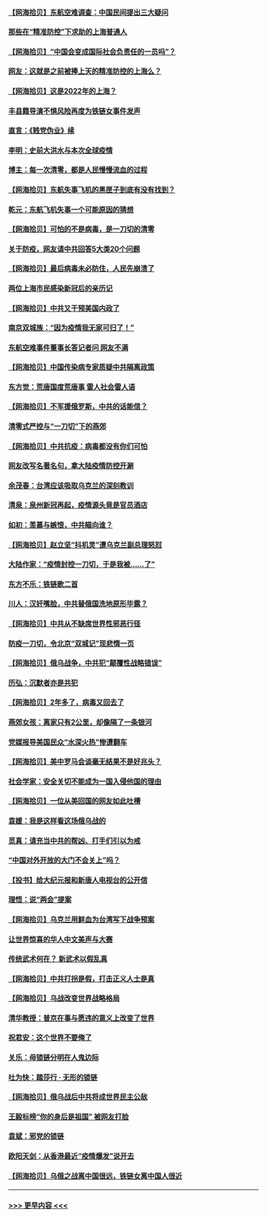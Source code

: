 #### [【网海拾贝】东航空难调查：中国民间提出三大疑问](../pages/nsc993/n13683137.md?t=03310802) 
#### [那些在“精准防控”下求助的上海普通人](../pages/nsc993/n13683088.md?t=03310802) 
#### [【网海拾贝】“中国会变成国际社会负责任的一员吗”？](../pages/nsc993/n13680707.md?t=03310802) 
#### [网友：这就是之前被捧上天的精准防控的上海么？](../pages/nsc993/n13680287.md?t=03310802) 
#### [【网海拾贝】这是2022年的上海？](../pages/nsc993/n13678253.md?t=03310802) 
#### [丰县籍导演不惧风险再度为铁链女事件发声](../pages/nsc993/n13678215.md?t=03310802) 
#### [直言：《贱党伪业》续](../pages/nsc993/n13678056.md?t=03310802) 
#### [李明：史前大洪水与本次全球疫情](../pages/nsc993/n13677332.md?t=03310802) 
#### [博主：每一次清零，都是人民慢慢流血的过程](../pages/nsc993/n13676078.md?t=03310802) 
#### [【网海拾贝】东航失事飞机的黑匣子到底有没有找到？](../pages/nsc993/n13676034.md?t=03310802) 
#### [乾元：东航飞机失事一个可能原因的猜想](../pages/nsc993/n13675834.md?t=03310802) 
#### [【网海拾贝】可怕的不是病毒，是一刀切的清零](../pages/nsc993/n13674403.md?t=03310802) 
#### [关于防疫，网友请中共回答5大类20个问题](../pages/nsc993/n13674318.md?t=03310802) 
#### [【网海拾贝】最后病毒未必防住，人民先崩溃了](../pages/nsc993/n13672307.md?t=03310802) 
#### [两位上海市民感染新冠后的亲历记](../pages/nsc993/n13672217.md?t=03310802) 
#### [【网海拾贝】中共又干预美国内政了](../pages/nsc993/n13669564.md?t=03310802) 
#### [南京双城族：“因为疫情我无家可归了！”](../pages/nsc993/n13669511.md?t=03310802) 
#### [东航空难事件董事长答记者问 网友不满](../pages/nsc993/n13669436.md?t=03310802) 
#### [【网海拾贝】中国传染病专家质疑中共隔离政策](../pages/nsc993/n13667190.md?t=03310802) 
#### [东方觉：荒唐国度荒唐事 雷人社会雷人语](../pages/nsc993/n13666926.md?t=03310802) 
#### [【网海拾贝】不军援俄罗斯，中共的话能信？](../pages/nsc993/n13664594.md?t=03310802) 
#### [清零式严控与“一刀切”下的燕郊](../pages/nsc993/n13664450.md?t=03310802) 
#### [【网海拾贝】中共抗疫：病毒都没有你们可怕](../pages/nsc993/n13662063.md?t=03310802) 
#### [网友改写名著名句，拿大陆疫情防控开涮](../pages/nsc993/n13661999.md?t=03310802) 
#### [余茂春：台湾应该吸取乌克兰的深刻教训](../pages/nsc993/n13661829.md?t=03310802) 
#### [清泉：泉州新冠再起，疫情源头竟是官员酒店](../pages/nsc993/n13660898.md?t=03310802) 
#### [如初：羡慕与嫉恨，中共瞄向谁？](../pages/nsc993/n13660773.md?t=03310802) 
#### [【网海拾贝】赵立坚“抖机灵”遭乌克兰副总理怒怼](../pages/nsc993/n13659660.md?t=03310802) 
#### [大陆作家：“疫情封控一刀切，于是我被……了”](../pages/nsc993/n13659323.md?t=03310802) 
#### [东方不乐：铁链歌二首](../pages/nsc993/n13659123.md?t=03310802) 
#### [川人：汉奸嘴脸，中共替俄国洗地原形毕露？](../pages/nsc993/n13657995.md?t=03310802) 
#### [【网海拾贝】中共从不缺席世界性邪恶行径](../pages/nsc993/n13657799.md?t=03310802) 
#### [防疫一刀切，令北京“双城记”现悲情一页](../pages/nsc993/n13657746.md?t=03310802) 
#### [【网海拾贝】俄乌战争，中共犯“颠覆性战略错误”](../pages/nsc993/n13655760.md?t=03310802) 
#### [历弘：沉默者亦是共犯](../pages/nsc993/n13652799.md?t=03310802) 
#### [【网海拾贝】2年多了，病毒又回去了](../pages/nsc993/n13652629.md?t=03310802) 
#### [燕郊女孩：离家只有2公里，却像隔了一条银河](../pages/nsc993/n13652450.md?t=03310802) 
#### [党媒报导美国民众“水深火热”惨遭翻车](../pages/nsc993/n13649966.md?t=03310802) 
#### [【网海拾贝】美中罗马会谈毫无结果不是好兆头？](../pages/nsc993/n13649860.md?t=03310802) 
#### [社会学家：安全关切不能成为一国入侵他国的理由](../pages/nsc993/n13649744.md?t=03310802) 
#### [【网海拾贝】一位从美回国的网友如此吐槽](../pages/nsc993/n13647381.md?t=03310802) 
#### [袁媛：我是这样看这场俄乌战的](../pages/nsc993/n13644892.md?t=03310802) 
#### [觅真：请充当中共的帮凶、打手们引以为戒](../pages/nsc993/n13644228.md?t=03310802) 
#### [“中国对外开放的大门不会关上”吗？](../pages/nsc993/n13644191.md?t=03310802) 
#### [【投书】给大纪元报和新唐人电视台的公开信](../pages/nsc993/n13644124.md?t=03310802) 
#### [理悟：说“两会”提案](../pages/nsc993/n13643927.md?t=03310802) 
#### [【网海拾贝】乌克兰用鲜血为台湾写下战争预案](../pages/nsc993/n13643578.md?t=03310802) 
#### [让世界惊喜的华人中文美声与大赛](../pages/nsc993/n13641647.md?t=03310802) 
#### [传统武术何在？ 新武术以假乱真](../pages/nsc993/n13641615.md?t=03310802) 
#### [【网海拾贝】中共打拐是假，打击正义人士是真](../pages/nsc993/n13641238.md?t=03310802) 
#### [【网海拾贝】乌战改变世界战略格局](../pages/nsc993/n13639171.md?t=03310802) 
#### [清华教授：普京在事与愿违的意义上改变了世界](../pages/nsc993/n13639019.md?t=03310802) 
#### [祝君安：这个世界不要俺了](../pages/nsc993/n13638903.md?t=03310802) 
#### [关乐：母锁链分明在人鬼边际](../pages/nsc993/n13637601.md?t=03310802) 
#### [吐为快：踏莎行 · 无形的锁链](../pages/nsc993/n13637555.md?t=03310802) 
#### [【网海拾贝】俄乌战后中共将成世界民主公敌](../pages/nsc993/n13636363.md?t=03310802) 
#### [王毅标榜“你的身后是祖国” 被网友打脸](../pages/nsc993/n13636270.md?t=03310802) 
#### [袁斌：邪党的锁链](../pages/nsc993/n13636247.md?t=03310802) 
#### [欧阳天剑：从香港最近“疫情爆发”说开去](../pages/nsc993/n13633182.md?t=03310802) 
#### [【网海拾贝】乌俄之战离中国很远，铁链女离中国人很近](../pages/nsc993/n13630325.md?t=03310802) 

----
#### [ >>> 更早内容 <<< ](../indexes/nsc993-earlier.md)
